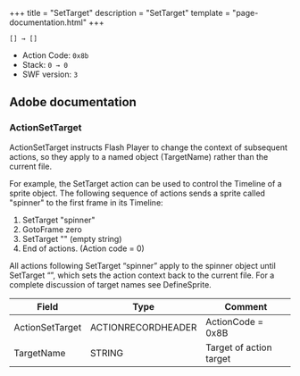 +++
title = "SetTarget"
description = "SetTarget"
template = "page-documentation.html"
+++

```
[] → []
```

- Action Code: `0x8b`
- Stack: `0 → 0`
- SWF version: `3`

## Adobe documentation

### ActionSetTarget

ActionSetTarget instructs Flash Player to change the context of subsequent actions, so they apply to a named
object (TargetName) rather than the current file.

For example, the SetTarget action can be used to control the Timeline of a sprite object. The following sequence
of actions sends a sprite called "spinner" to the first frame in its Timeline:

1. SetTarget "spinner"
2. GotoFrame zero
3. SetTarget "" (empty string)
4. End of actions. (Action code = 0)

All actions following SetTarget “spinner” apply to the spinner object until SetTarget “”, which sets the action
context back to the current file. For a complete discussion of target names see DefineSprite.

| Field              | Type               | Comment                 |
|--------------------|--------------------|-------------------------|
| ActionSetTarget    | ACTIONRECORDHEADER | ActionCode = 0x8B       |
| TargetName         | STRING             | Target of action target |

